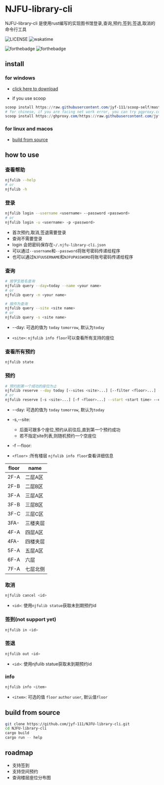 # NJFU-library-cli

NJFU-library-cli 是使用rust编写的实现图书馆登录,查询,预约,签到,签退,取消的命令行工具

![LICENSE](https://img.shields.io/badge/LICENSE-MIT-yellow)
![wakatime](https://wakatime.com/badge/user/cfee0eb2-658b-4917-a1ed-9801e76b961f/project/896c2bad-d07b-4cfd-bf71-35a4cb5d13dc.svg)

![forthebadge](https://forthebadge.com/images/badges/made-with-rust.svg)
![forthebadge](https://forthebadge.com/images/badges/built-with-love.svg)

## install

### for windows

- [click here to download](https://github.com/jyf-111/NJFU-library-cli/releases/)

- if you use scoop

```powershell
scoop install https://raw.githubusercontent.com/jyf-111/scoop-self/master/bucket/njfulib.json
# for chinese, if you are facing net work error, you can try pgproxy.com
scoop install https://ghproxy.com/https://raw.githubusercontent.com/jyf-111/scoop-self/master/bucket/njfulib.json
```

### for linux and macos

- [build from source](#build-from-source)

## how to use

### 查看帮助

```bash
njfulib --help
# or
njfulib -h
```

### 登录

```bash
njfulib login --username <username> --password <password>
# or
njfulib login -u <username> -p <password>
```

- 首次预约,取消,签退需要登录
- 查询不需要登录
- login 会把密码保存在`~/.njfu-library-cli.json`
- 可以通过`--username`和`--password`将账号密码传递给程序
- 也可以通过`NJFUUSERNAME`和`NJFUPASSWORD`将账号密码传递给程序

### 查询

```bash
# 按学生姓名查询
njfulib query --day=today --name <your name>
# or
njfulib query -n <your name>

# 按作为查询
njfulib query --site <site name>
# or
njfulib query -s <site name>
```

- --day:
可选的值为 `today` `tomorrow`, 默认为`today`

- `<site>`:
`njfulib info floor`可以查看所有支持的座位

### 查看所有预约

```bash
njfulib state
```

### 预约

```bash
# 预约到第一个成功的座位为止
njfulib reserve --day today [--sites <site>...] [--filter <floor>...] --start <start time> --end <end time>
# or
njfulib reserve [-s <site>...] [-f <floor>...] --start <start time> --end <end time> # --start --end 不可缩写
```

- --day:
可选的值为 `today` `tomorrow`, 默认为`today`

- -s,--site:
  - 后面可跟多个座位,预约从前往后,直到第一个预约成功
  - 若不指定site列表,则随机预约一个空座位

- -f --floor:

- `<floor>` :所有楼层
`njfulib info floor`查看详细信息

|floor|   name  |
| --- |   ---   |
|2F-A | 二层A区 |
|2F-B | 二层B区 |
|3F-A | 三层A区 |
|3F-B | 三层B区 |
|3F-C | 三层C区 |
|3FA- | 三楼夹层|
|4F-A | 四层A区 |
|4FA- | 四楼夹层|
|5F-A | 五层A区 |
|6F-A | 六层    |
|7F-A | 七层北侧|


### 取消

```bash
njfulib cancel <id>

```

- `<id>`: 使用`njfulib statue`获取未到期预约id

### 签到(not support yet)

```bash
njfulib in <id>
```

### 签退

```bash
njfulib out <id>
```

- `<id>`: 使用njfulib statue获取未到期预约id

### info

```bash
njfulib info <item>
```

- `<item>`: 可选的值 `floor` `author` `user`, 默认值`floor`

## build from source

```bash
git clone https://github.com/jyf-111/NJFU-library-cli.git
cd NJFU-library-cli
cargo build
cargo run -- help
```

## roadmap

- 支持签到
- 支持空间预约
- 查询楼层座位分布图

